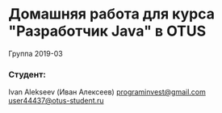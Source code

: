 ﻿# Домашняя работа для курса "Разработчик Java" в OTUS

Группа 2019-03

### Студент:
Ivan Alekseev (Иван Алексеев)
programinvest@gmail.com
user44437@otus-student.ru
